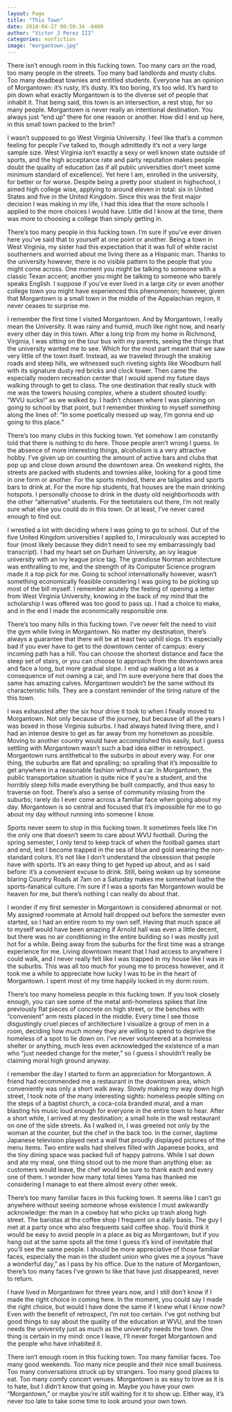 ```yaml
---
layout: Page
title: "This Town"
date: 2018-04-27 00:50:34 -0400
author: "Victor J Perez III"
categories: nonfiction
image: "morgantown.jpg"
---
```


There isn’t enough room in this fucking town. Too many cars on the road, too many people in the streets. Too many bad landlords and musty clubs. Too many deadbeat townies and entitled students. Everyone has an opinion of Morgantown: it’s rusty, it’s dusty. It’s too boring, it’s too wild. It’s hard to pin down what exactly Morgantown is to the diverse set of people that inhabit it. That being said, this town is an intersection, a rest stop, for so many people. Morgantown is never really an intentional destination. You always just “end up” there for one reason or another. How did I end up here, in this small town packed to the brim?

I wasn’t supposed to go West Virginia University. I feel like that’s a common feeling for people I’ve talked to, though admittedly it’s not a very large sample size. West Virginia isn’t exactly a sexy or well known state outside of sports, and the high acceptance rate and party reputation makes people doubt the quality of education (as if all public universities don’t meet some minimum standard of excellence). Yet here I am, enrolled in the university, for better or for worse. Despite being a pretty poor student in highschool, I aimed high college wise, applying to around eleven in total: six in United States and five in the United Kingdom. Since this was the first major decision I was making in my life, I had this idea that the more schools I applied to the more choices I would have. Little did I know at the time, there was more to choosing a college than simply getting in.

There’s too many people in this fucking town. I’m sure if you’ve ever driven here you’ve said that to yourself at one point or another. Being a town in West Virginia, my sister had this expectation that it was full of white racist southerners and worried about me living there as a Hispanic man. Thanks to the university however, there is no visible pattern to the people that you might come across. One moment you might be talking to someone with a classic Texan accent; another you might be talking to someone who barely speaks English. I suppose if you’ve ever lived in a large city or even another college town you might have experienced this phenomenon; however, given that Morgantown is a small town in the middle of the Appalachian region, it never ceases to surprise me.

I remember the first time I visited Morgantown. And by Morgantown, I really mean the University. It was rainy and humid, much like right now, and nearly every other day in this town. After a long trip from my home in Richmond, Virginia, I was sitting on the tour bus with my parents, seeing the things that the university wanted me to see. Which for the most part meant that we saw very little of the town itself. Instead, as we traveled through the snaking roads and steep hills, we witnessed such riveting sights like Woodburn hall with its signature dusty red bricks and clock tower. Then came the especially modern recreation center that I would spend my future days walking through to get to class. The one destination that really stuck with me was the towers housing complex, where a student shouted loudly: “WVU sucks!” as we walked by. I hadn’t chosen where I was planning on going to school by that point, but I remember thinking to myself something along the lines of: “In some poetically messed up way, I’m gonna end up going to this place.”

There’s too many clubs in this fucking town. Yet somehow I am constantly told that there is nothing to do here. Those people aren’t wrong I guess. In the absence of more interesting things, alcoholism is a very attractive hobby. I’ve given up on counting the amount of active bars and clubs that pop up and close down around the downtown area. On weekend nights, the streets are packed with students and townies alike, looking for a good time in one form or another. For the sports minded, there are tailgates and sports bars to drink at. For the more hip students, frat houses are the main drinking hotspots. I personally choose to drink in the dusty old neighborhoods with the other “alternative” students. For the teetotalers out there, I’m not really sure what else you could do in this town. Or at least, I’ve never cared enough to find out.

I wrestled a lot with deciding where I was going to go to school. Out of the five United Kingdom universities I applied to, I miraculously was accepted to four (most likely because they didn’t need to see my embarrassingly bad transcript). I had my heart set on Durham University, an ivy league university with an ivy league price tag. The grandiose Norman architecture was enthralling to me, and the strength of its Computer Science program made it a top pick for me. Going to school internationally however, wasn’t something economically feasible considering I was going to be picking up most of the bill myself. I remember acutely the feeling of opening a letter from West Virginia University, knowing in the back of my mind that the scholarship I was offered was too good to pass up. I had a choice to make, and in the end I made the economically responsible one.

There’s too many hills in this fucking town. I’ve never felt the need to visit the gym while living in Morgantown. No matter my destination, there’s always a guarantee that there will be at least two uphill slogs. It’s especially bad if you ever have to get to the downtown center of campus: every incoming path has a hill. You can choose the shortest distance and face the steep set of stairs, or you can choose to approach from the downtown area and face a long, but more gradual slope. I end up walking a lot as a consequence of not owning a car, and I’m sure everyone here that does the same has amazing calves. Morgantown wouldn’t be the same without its characteristic hills. They are a constant reminder of the tiring nature of the this town.

I was exhausted after the six hour drive it took to when I finally moved to Morgantown. Not only because of the journey, but because of all the years I was boxed in those Virginia suburbs. I had always hated living there, and I had an intense desire to get as far away from my hometown as possible. Moving to another country would have accomplished this easily, but I guess settling with Morgantown wasn’t such a bad idea either in retrospect. Morgantown runs antithetical to the suburbs in about every way. For one thing, the suburbs are flat and spralling; so spralling that it’s impossible to get anywhere in a reasonable fashion without a car. In Morgantown, the public transportation situation is quite nice if you’re a student, and the horribly steep hills made everything be built compactly, and thus easy to traverse on foot. There’s also a sense of community missing from the suburbs; rarely do I ever come across a familiar face when going about my day. Morgantown is so central and focused that it’s impossible for me to go about my day without running into someone I know.

Sports never seem to stop in this fucking town. It sometimes feels like I’m the only one that doesn’t seem to care about WVU football. During the spring semester, I only tend to keep track of when the football games start and end, lest I become trapped in the sea of blue and gold wearing the non-standard colors. It’s not like I don’t understand the obsession that people have with sports. It’s an easy thing to get hyped up about, and as I said before: it’s a convenient excuse to drink. Still, being woken up by someone blaring Country Roads at 7am on a Saturday makes me somewhat loathe the sports-fanatical culture. I’m sure if I was a sports fan Morgantown would be heaven for me, but there’s nothing I can really do about that.

I wonder if my first semester in Morgantown is considered abnormal or not. My assigned roommate at Arnold hall dropped out before the semester even started, so I had an entire room to my own self. Having that much space all to myself would have been amazing if Arnold hall was even a little decent, but there was no air conditioning in the entire building so I was mostly just hot for a while. Being away from the suburbs for the first time was a strange experience for me. Living downtown meant that I had access to anywhere I could walk, and I never really felt like I was trapped in my house like I was in the suburbs. This was all too much for young me to process however, and it took me a while to appreciate how lucky I was to be in the heart of Morgantown. I spent most of my time happily locked in my dorm room.

There’s too many homeless people in this fucking town. If you look closely enough, you can see some of the metal anti-homeless spikes that line previously flat pieces of concrete on high street, or the benches with “convenient” arm rests placed in the middle. Every time I see those disgustingly cruel pieces of architecture I visualize a group of men in a room, deciding how much money they are willing to spend to deprive the homeless of a spot to lie down on. I’ve never volunteered at a homeless shelter or anything, much less even acknowledged the existence of a man who “just needed change for the meter,” so I guess I shouldn’t really be claiming moral high ground anyway.

I remember the day I started to form an appreciation for Morgantown. A friend had recommended me a restaurant in the downtown area, which conveniently was only a short walk away. Slowly making my way down high street, I took note of the many interesting sights: homeless people sitting on the steps of a baptist church, a coca-cola branded mural, and a man blasting his music loud enough for everyone in the entire town to hear. After a short while, I arrived at my destination; a small hole in the wall restaurant on one of the side streets. As I walked in, I was greeted not only by the woman at the counter, but the chef in the back too. In the corner, daytime Japanese television played next a wall that proudly displayed pictures of the menu items. Two entire walls had shelves filled with Japanese books, and the tiny dining space was packed full of happy patrons. While I sat down and ate my meal, one thing stood out to me more than anything else: as customers would leave, the chef would be sure to thank each and every one of them. I wonder how many total times Yama has thanked me considering I manage to eat there almost every other week.

There’s too many familiar faces in this fucking town. It seems like I can’t go anywhere without seeing someone whose existence I must awkwardly acknowledge: the man in a cowboy hat who picks up trash along high street. The baristas at the coffee shop I frequent on a daily basis. The guy I met at a party once who also frequents said coffee shop. You’d think it would be easy to avoid people in a place as big as Morgantown, but if you hang out at the same spots all the time I guess it’s kind of inevitable that you’ll see the same people. I should be more appreciative of those familiar faces, especially the man in the student union who gives me a joyous “have a wonderful day,” as I pass by his office. Due to the nature of Morgantown, there’s too many faces I’ve grown to like that have just disappeared, never to return.

I have lived in Morgantown for three years now, and I still don’t know if I made the right choice in coming here. In the moment, you could say I made the right choice, but would I have done the same if I knew what I know now? Even with the benefit of retrospect, I’m not too certain. I’ve got nothing but good things to say about the quality of the education at WVU, and the town needs the university just as much as the university needs the town. One thing is certain in my mind: once I leave, I’ll never forget Morgantown and the people who have inhabited it.

There isn’t enough room in this fucking town. Too many familiar faces. Too many good weekends. Too many nice people and their nice small business. Too many conversations struck up by strangers. Too many good places to eat. Too many comfy concert venues. Morgantown is as easy to love as it is to hate, but I didn’t know that going in. Maybe you have your own “Morgantown,” or maybe you’re still waiting for it to show up. Either way, it’s never too late to take some time to look around your own town.
